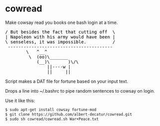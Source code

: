 cowread
=======

Make cowsay read you books one bash login at a time.

<div>
<pre style='color:black;background:;'>
/ But besides the fact that cutting off  \
| Napoleon with his army would have been |
\ senseless, it was impossible.          /
 ----------------------------------------
        \   ^__^
         \  (oo)\_______
            (__)\       )\/\
                ||----w |
                ||     ||
</div>

Script makes a DAT file for fortune based on your input text.


Drops a line into ~/.bashrc to pipe random sentences to cowsay on login.


Use it like this:
```bash
$ sudo apt-get install cowsay fortune-mod
$ git clone https://github.com/albert-decatur/cowread.git
$ sudo sh cowread/cowread.sh War+Peace.txt
```
